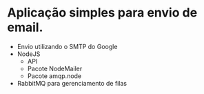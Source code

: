 # Aplicação simples para envio de email.

 * Envio utilizando o SMTP do Google
 * NodeJS
   * API
   * Pacote NodeMailer
   * Pacote amqp.node
 * RabbitMQ para gerenciamento de filas